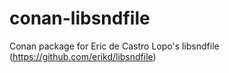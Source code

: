 # conan-libsndfile
Conan package for Eric de Castro Lopo's libsndfile (https://github.com/erikd/libsndfile)
